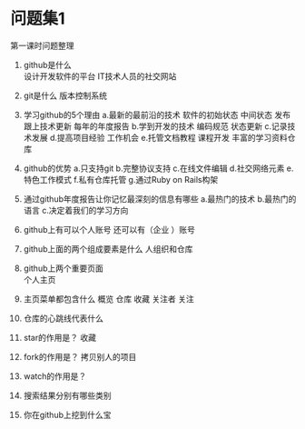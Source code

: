 # 问题集1
第一课时问题整理
1. github是什么  
  设计开发软件的平台 IT技术人员的社交网站
2. git是什么 
  版本控制系统
3. 学习github的5个理由
    a.最新的最前沿的技术 软件的初始状态 中间状态 发布 跟上技术更新 每年的年度报告
    b.学到开发的技术 编码规范 状态更新
    c.记录技术发展
    d.提高项目经验 工作机会 
    e.托管文档教程 课程开发 丰富的学习资料仓库

4. github的优势
    a.只支持git
    b.完整协议支持
    c.在线文件编辑
    d.社交网络元素
    e.特色工作模式
    f.私有仓库托管
    g.通过Ruby on Rails构架

5. 通过github年度报告让你记忆最深刻的信息有哪些
	a.最热门的技术
	b.最热门的语言
	c.决定着我们的学习方向

6. github上有可以个人账号 还可以有（企业 ）账号
7. github上面的两个组成要素是什么 
   人组织和仓库
8. github上两个重要页面  
   个人主页 
9. 主页菜单都包含什么 
   概览 仓库 收藏 关注者 关注
10. 仓库的心跳线代表什么
11. star的作用是？
    收藏
12. fork的作用是？
    拷贝别人的项目
13. watch的作用是？
14. 搜索结果分别有哪些类别
15. 你在github上挖到什么宝

